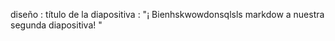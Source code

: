  diseño : título de la diapositiva
 : "¡ Bienhskwowdonsqlsls markdow 
a nuestra segunda diapositiva! "
